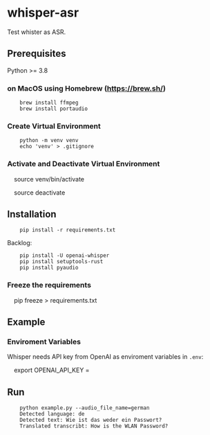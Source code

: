 # whisper-asr

Test whister as ASR.

## Prerequisites

Python >= 3.8

### on MacOS using Homebrew (<https://brew.sh/>)

``` shell
    brew install ffmpeg
    brew install portaudio
```

### Create Virtual Environment

``` shell
    python -m venv venv
    echo 'venv' > .gitignore
```

### Activate and Deactivate Virtual Environment

    source venv/bin/activate

    source deactivate

## Installation

``` shell
    pip install -r requirements.txt
```

Backlog:

``` shell
    pip install -U openai-whisper
    pip install setuptools-rust
    pip install pyaudio
```

### Freeze the requirements

    pip freeze > requirements.txt

## Example

### Enviroment Variables

Whisper needs API key from OpenAI as enviroment variables in `.env`:

    export OPENAI_API_KEY =

## Run

``` shell
    python example.py --audio_file_name=german           
    Detected language: de
    Detected text: Wie ist das weder ein Passwort?
    Translated transcribt: How is the WLAN Password?
```
